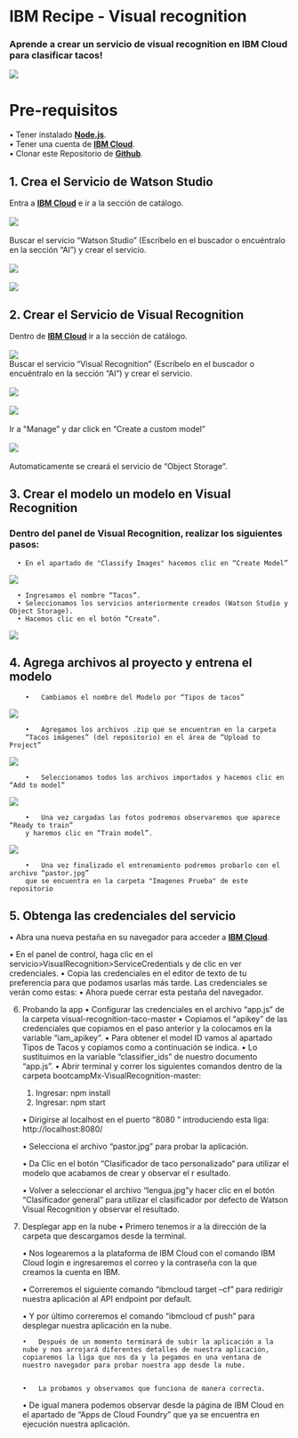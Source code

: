 # IBM Recipe - Visual recognition 
### Aprende a crear un servicio de visual recognition en IBM Cloud para clasificar tacos!
![](assets/visualrec.png)<br/> 
# Pre-requisitos
•	Tener instalado [**Node.js**](https://nodejs.org/es/).<br/>
•	Tener una cuenta de [**IBM Cloud**](https://cloud.ibm.com/login).<br/>
•	Clonar este Repositorio de [**Github**](https://github.com/ibmdevadvmx/Visual-Recognition-Taco ).<br/> 
## 1. Crea el Servicio de Watson Studio
Entra a [**IBM Cloud**](https://cloud.ibm.com/) e ir a la sección de catálogo.<br/> <br/>
![](assets/cloud1.png) <br/> <br/>
Buscar el servicio “Watson Studio” (Escríbelo en el buscador o encuéntralo en la sección “AI”) y crear el servicio.<br/><br/>
![](assets/cloud2.png)<br/>
<br/>![](assets/cloud3.png)<br/>
## 2.	Crear el Servicio de Visual Recognition
Dentro de [**IBM Cloud**](https://cloud.ibm.com/) ir a la sección de catálogo.<br/><br/>
![](assets/cloud1.png)<br/>
Buscar el servicio “Visual Recognition” (Escríbelo en el buscador o encuéntralo en la sección “AI”) y crear el servicio.<br/><br/>
![](assets/cloud4.png)<br/><br/>
![](assets/cloud5.png)<br/><br/>
Ir a "Manage” y dar click en “Create a custom model”<br/><br/>
![](assets/cloud6.png)<br/><br/>
Automaticamente se creará el servicio de “Object Storage”.<br/>

## 3.	Crear el modelo un modelo en Visual Recognition
### Dentro del panel de Visual Recognition, realizar los siguientes pasos:
      •	En el apartado de "Classify Images" hacemos clic en “Create Model”
   ![](assets/cloud7.png)<br/>
   
      •	Ingresamos el nombre “Tacos”.
      •	Seleccionamos los servicios anteriormente creados (Watson Studio y Object Storage).
      •	Hacemos clic en el botón “Create”.
   ![](assets/cloud8.png)<br/> 
   
## 4.	Agrega archivos al proyecto y entrena el modelo
        •	Cambiamos el nombre del Modelo por “Tipos de tacos”
   ![](assets/cloud9.png)<br/> 
   
        •	Agregamos los archivos .zip que se encuentran en la carpeta 
        “Tacos imágenes” (del repositorio) en el área de “Upload to Project”
   ![](assets/cloud10.png)<br/> 
   
        •	Seleccionamos todos los archivos importados y hacemos clic en “Add to model” 
   ![](assets/cloud11.png)<br/> 

        •	Una vez cargadas las fotos podremos observaremos que aparece “Ready to train”
        y haremos clic en “Train model”.
   ![](assets/cloud12.png)<br/> 
   
        •	Una vez finalizado el entrenamiento podremos probarlo con el archivo “pastor.jpg”
        que se encuentra en la carpeta "Imagenes Prueba" de este repositorio

## 5.	Obtenga las credenciales del servicio

•	Abra una nueva pestaña en su navegador para acceder a [**IBM Cloud**](https://cloud.ibm.com/login).<br/>

•	En el panel de control, haga clic en el servicio>VisualRecognition>ServiceCredentials y de clic en ver credenciales.
•	Copia las credenciales en el editor de texto de tu preferencia para que podamos usarlas más tarde. Las credenciales se verán como estas:
•	Ahora puede cerrar esta pestaña del navegador.

6.	Probando la app 
    •	Configurar las credenciales en el archivo “app.js” de la carpeta visual-recognition-taco-master
    •	Copiamos el “apikey” de las credenciales que copiamos en el paso anterior y la colocamos en la variable “iam_apikey”.
    •	Para obtener el model ID vamos al apartado Tipos de Tacos y copiamos como a continuación se indica.
    •	Lo sustituimos en la variable “classifier_ids” de nuestro documento “app.js”.
      •	Abrir terminal y correr los siguientes comandos dentro de la carpeta bootcampMx-VisualRecognition-master:
      1.	Ingresar: npm install 
      2.	Ingresar: npm start

      •	Dirigirse al localhost en el puerto “8080 ” introduciendo esta liga: http://localhost:8080/ 

      •	Selecciona el archivo “pastor.jpg” para probar la aplicación.

      •	Da Clic en el botón “Clasificador de taco personalizado“ para utilizar el modelo que acabamos de crear y observar el r                          esultado.

      •	Volver a seleccionar el archivo “lengua.jpg”y hacer clic en el botón “Clasificador general” para utilizar el clasificador por defecto de Watson Visual Recognition y observar el resultado.


7.	Desplegar app en la nube 
    •	Primero tenemos ir a la dirección de la carpeta que descargamos desde la terminal.

    •	Nos logearemos a la plataforma de IBM Cloud con el comando IBM Cloud login e ingresaremos el correo y la contraseña con la que creamos la cuenta en IBM.

    •	Correremos el siguiente comando “ibmcloud target –cf” para redirigir nuestra aplicación al API endpoint por default.


    •	Y por último correremos el comando “ibmcloud cf push” para desplegar nuestra aplicación en la nube.



        •	Después de un momento terminará de subir la aplicación a la nube y nos arrojará diferentes detalles de nuestra aplicación, copiaremos la liga que nos da y la pegamos en una ventana de nuestro navegador para probar nuestra app desde la nube.


        •	La probamos y observamos que funciona de manera correcta.

    •	De igual manera podemos observar desde la página de IBM Cloud en el apartado de “Apps de Cloud Foundry” que ya se encuentra en ejecución nuestra aplicación.
